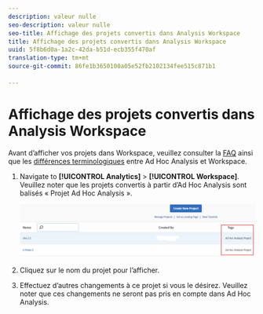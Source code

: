 ```yaml
---
description: valeur nulle
seo-description: valeur nulle
seo-title: Affichage des projets convertis dans Analysis Workspace
title: Affichage des projets convertis dans Analysis Workspace
uuid: 5f8b6d0a-1a2c-42da-b51d-ecb355f470af
translation-type: tm+mt
source-git-commit: 86fe1b3650100a05e52fb2102134fee515c871b1

---
```



# Affichage des projets convertis dans Analysis Workspace

Avant d’afficher vos projets dans Workspace, veuillez consulter la [FAQ](../../../analyze/ad-hoc-analysis/c-aha-project-converter/aha2aw-converter-faq.md#topic_8231595303AD403E9322645A63632D57) ainsi que les [différences terminologiques](../../../analyze/ad-hoc-analysis/c-aha-project-converter/aha2aw-converter-faq.md#topic_8231595303AD403E9322645A63632D57) entre Ad Hoc Analysis et Workspace.

1. Navigate to **[!UICONTROL Analytics]** &gt; **[!UICONTROL Workspace]**. Veuillez noter que les projets convertis à partir d’Ad Hoc Analysis sont balisés « Projet Ad Hoc Analysis ».

   ![](assets/view_aha_in_aw.png)

1. Cliquez sur le nom du projet pour l’afficher.
1. Effectuez d’autres changements à ce projet si vous le désirez. Veuillez noter que ces changements ne seront pas pris en compte dans Ad Hoc Analysis.

